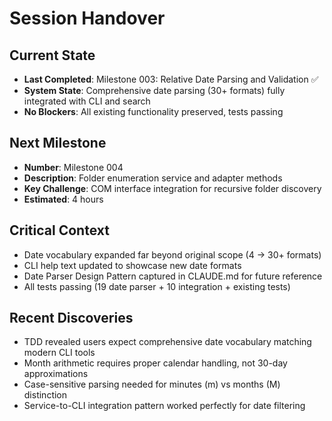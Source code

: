 # Session Handover

## Current State
- **Last Completed**: Milestone 003: Relative Date Parsing and Validation ✅
- **System State**: Comprehensive date parsing (30+ formats) fully integrated with CLI and search
- **No Blockers**: All existing functionality preserved, tests passing

## Next Milestone
- **Number**: Milestone 004
- **Description**: Folder enumeration service and adapter methods
- **Key Challenge**: COM interface integration for recursive folder discovery
- **Estimated**: 4 hours

## Critical Context
- Date vocabulary expanded far beyond original scope (4 → 30+ formats)
- CLI help text updated to showcase new date formats
- Date Parser Design Pattern captured in CLAUDE.md for future reference
- All tests passing (19 date parser + 10 integration + existing tests)

## Recent Discoveries
- TDD revealed users expect comprehensive date vocabulary matching modern CLI tools
- Month arithmetic requires proper calendar handling, not 30-day approximations
- Case-sensitive parsing needed for minutes (m) vs months (M) distinction
- Service-to-CLI integration pattern worked perfectly for date filtering